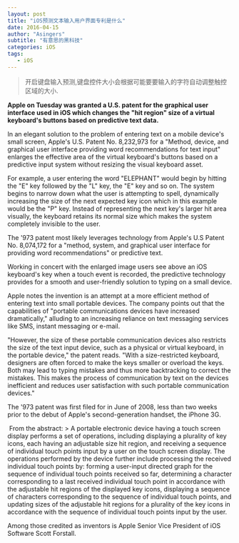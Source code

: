 ```yaml
---
layout: post
title: "iOS预测文本输入用户界面专利是什么"
date: 2016-04-15
author: "Asingers"
subtitle: "有意思的黑科技"
categories: iOS
tags:
   - iOS
---
```

> 开启键盘输入预测,键盘控件大小会根据可能要要输入的字符自动调整触控区域的大小.  



**Apple on Tuesday was granted a U.S. patent for the graphical user interface used in iOS which changes the "hit region" size of a virtual keyboard's buttons based on predictive text data.**

In an elegant solution to the problem of entering text on a mobile device's small screen, Apple's U.S. Patent No. 8,232,973 for a "Method, device, and graphical user interface providing word recommendations for text input" enlarges the effective area of the virtual keyboard's buttons based on a predictive input system without resizing the visual keyboard asset. 

For example, a user entering the word "ELEPHANT" would begin by hitting the "E" key followed by the "L" key, the "E" key and so on. The system begins to narrow down what the user is attempting to spell, dynamically increasing the size of the next expected key icon which in this example would be the "P" key. Instead of representing the next key's larger hit area visually, the keyboard retains its normal size which makes the system completely invisible to the user. 

The '973 patent most likely leverages technology from Apple's U.S Patent No. 8,074,172 for a "method, system, and graphical user interface for providing word recommendations" or predictive text.

Working in concert with the enlarged image users see above an iOS keyboard's key when a touch event is recorded, the predictive technology provides for a smooth and user-friendly solution to typing on a small device.

Apple notes the invention is an attempt at a more efficient method of entering text into small portable devices. The company points out that the capabilities of "portable communications devices have increased dramatically," alluding to an increasing reliance on text messaging services like SMS, instant messaging or e-mail. 

"However, the size of these portable communication devices also restricts the size of the text input device, such as a physical or virtual keyboard, in the portable device," the patent reads. "With a size-restricted keyboard, designers are often forced to make the keys smaller or overload the keys. Both may lead to typing mistakes and thus more backtracking to correct the mistakes. This makes the process of communication by text on the devices inefficient and reduces user satisfaction with such portable communication devices." 

The '973 patent was first filed for in June of 2008, less than two weeks prior to the debut of Apple's second-generation handset, the iPhone 3G.   

<img src="http://photos.appleinsidercdn.com/12.07.31-TextPatent.png" alt="" class="shadow"/>  
From the abstract:
> A portable electronic device having a touch screen display performs a set of operations, including displaying a plurality of key icons, each having an adjustable size hit region, and receiving a sequence of individual touch points input by a user on the touch screen display. The operations performed by the device further include processing the received individual touch points by: forming a user-input directed graph for the sequence of individual touch points received so far, determining a character corresponding to a last received individual touch point in accordance with the adjustable hit regions of the displayed key icons, displaying a sequence of characters corresponding to the sequence of individual touch points, and updating sizes of the adjustable hit regions for a plurality of the key icons in accordance with the sequence of individual touch points input by the user.    



Among those credited as inventors is Apple Senior Vice President of iOS Software Scott Forstall.

